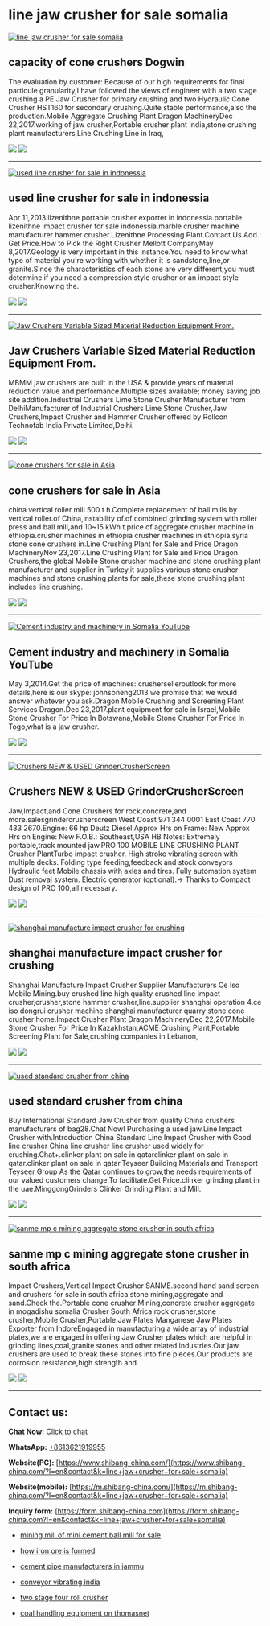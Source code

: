 # line jaw crusher for sale somalia

<a href="https://swt.shibang-china.com/?l=en&img&k=line+jaw+crusher+for+sale+somalia" target="_blank">![line jaw crusher for sale somalia](http://static.shibang-china.com/all-800x300/1523.jpg)</a>

## capacity of cone crushers Dogwin
The evaluation by customer: Because of our high requirements for final particule granularity,I have followed the views of engineer with a two stage crushing a PE Jaw Crusher for primary crushing and two Hydraulic Cone Crusher HST160 for secondary crushing.Quite stable performance,also the production.Mobile Aggregate Crushing Plant Dragon MachineryDec 22,2017.working of jaw crusher,Portable crusher plant India,stone crushing plant manufacturers,Line Crushing Line in Iraq,


<a href="https://whatsapp.shibangsoft.com/WhatsApp.php" target="_blank" title="WhatsApp">![](http://static.shibang-china.com/icon/whatsapp.png)</a> <a href="https://swt.shibang-china.com/?l=en&icon&k=line+jaw+crusher+for+sale+somalia" target="_blank">![](http://static.shibang-china.com/icon/chat-en.png)</a>

---

<a href="https://swt.shibang-china.com/?l=en&img&k=line+jaw+crusher+for+sale+somalia" target="_blank">![used line crusher for sale in indonessia](http://static.shibang-china.com/all-800x300/873.jpg)</a>

## used line crusher for sale in indonessia
Apr 11,2013.lizenithne portable crusher exporter in indonessia.portable lizenithne impact crusher for sale indonessia.marble crusher machine manufacturer hammer crusher.Lizenithne Processing Plant.Contact Us.Add.: Get Price.How to Pick the Right Crusher Mellott CompanyMay 8,2017.Geology is very important in this instance.You need to know what type of material you&#39;re working with,whether it is sandstone,line,or granite.Since the characteristics of each stone are very different,you must determine if you need a compression style crusher or an impact style crusher.Knowing the.


<a href="https://whatsapp.shibangsoft.com/WhatsApp.php" target="_blank" title="WhatsApp">![](http://static.shibang-china.com/icon/whatsapp.png)</a> <a href="https://swt.shibang-china.com/?l=en&icon&k=line+jaw+crusher+for+sale+somalia" target="_blank">![](http://static.shibang-china.com/icon/chat-en.png)</a>

---

<a href="https://swt.shibang-china.com/?l=en&img&k=line+jaw+crusher+for+sale+somalia" target="_blank">![Jaw Crushers Variable Sized Material Reduction Equipment From.](http://static.shibang-china.com/all-800x300/637.jpg)</a>

## Jaw Crushers Variable Sized Material Reduction Equipment From.
MBMM jaw crushers are built in the USA &amp; provide years of material reduction value and performance.Multiple sizes available; money saving job site addition.Industrial Crushers Lime Stone Crusher Manufacturer from DelhiManufacturer of Industrial Crushers Lime Stone Crusher,Jaw Crushers,Impact Crusher and Hammer Crusher offered by Rollcon Technofab India Private Limited,Delhi.


<a href="https://whatsapp.shibangsoft.com/WhatsApp.php" target="_blank" title="WhatsApp">![](http://static.shibang-china.com/icon/whatsapp.png)</a> <a href="https://swt.shibang-china.com/?l=en&icon&k=line+jaw+crusher+for+sale+somalia" target="_blank">![](http://static.shibang-china.com/icon/chat-en.png)</a>

---

<a href="https://swt.shibang-china.com/?l=en&img&k=line+jaw+crusher+for+sale+somalia" target="_blank">![cone crushers for sale in Asia](http://static.shibang-china.com/all-800x300/1172.jpg)</a>

## cone crushers for sale in Asia
china vertical roller mill 500 t h.Complete replacement of ball mills by vertical roller.of China,instability of.of combined grinding system with roller press and ball mill,and 10~15 kWh t.price of aggregate crusher machine in ethiopia.crusher machines in ethiopia crusher machines in ethiopia.syria stone cone crushers in.Line Crushing Plant for Sale and Price Dragon MachineryNov 23,2017.Line Crushing Plant for Sale and Price Dragon Crushers,the global Mobile Stone crusher machine and stone crushing plant manufacturer and supplier in Turkey,it supplies various stone crusher machines and stone crushing plants for sale,these stone crushing plant includes line crushing.


<a href="https://whatsapp.shibangsoft.com/WhatsApp.php" target="_blank" title="WhatsApp">![](http://static.shibang-china.com/icon/whatsapp.png)</a> <a href="https://swt.shibang-china.com/?l=en&icon&k=line+jaw+crusher+for+sale+somalia" target="_blank">![](http://static.shibang-china.com/icon/chat-en.png)</a>

---

<a href="https://swt.shibang-china.com/?l=en&img&k=line+jaw+crusher+for+sale+somalia" target="_blank">![Cement industry and machinery in Somalia YouTube](http://static.shibang-china.com/all-800x300/1388.jpg)</a>

## Cement industry and machinery in Somalia YouTube
May 3,2014.Get the price of machines: crusherselleroutlook,for more details,here is our skype: johnsoneng2013 we promise that we would answer whatever you ask.Dragon Mobile Crushing and Screening Plant Services Dragon.Dec 23,2017.plant equipment for sale in Israel,Mobile Stone Crusher For Price In Botswana,Mobile Stone Crusher For Price In Togo,what is a jaw crusher.


<a href="https://whatsapp.shibangsoft.com/WhatsApp.php" target="_blank" title="WhatsApp">![](http://static.shibang-china.com/icon/whatsapp.png)</a> <a href="https://swt.shibang-china.com/?l=en&icon&k=line+jaw+crusher+for+sale+somalia" target="_blank">![](http://static.shibang-china.com/icon/chat-en.png)</a>

---

<a href="https://swt.shibang-china.com/?l=en&img&k=line+jaw+crusher+for+sale+somalia" target="_blank">![Crushers NEW &amp; USED GrinderCrusherScreen](http://static.shibang-china.com/all-800x300/1046.jpg)</a>

## Crushers NEW &amp; USED GrinderCrusherScreen
Jaw,Impact,and Cone Crushers for rock,concrete,and more.salesgrindercrusherscreen West Coast 971 344 0001 East Coast 770 433 2670.Engine: 66 hp Deutz Diesel Approx Hrs on Frame: New Approx Hrs on Engine: New F.O.B.: Southeast,USA HB Notes: Extremely portable,track mounted jaw.PRO 100 MOBILE LINE CRUSHING PLANT Crusher PlantTurbo impact crusher. High stroke vibrating screen with multiple decks. Folding type feeding,feedback and stock conveyors Hydraulic feet Mobile chassis with axles and tires. Fully automation system Dust removal system. Electric generator (optional).→ Thanks to Compact design of PRO 100,all necessary.


<a href="https://whatsapp.shibangsoft.com/WhatsApp.php" target="_blank" title="WhatsApp">![](http://static.shibang-china.com/icon/whatsapp.png)</a> <a href="https://swt.shibang-china.com/?l=en&icon&k=line+jaw+crusher+for+sale+somalia" target="_blank">![](http://static.shibang-china.com/icon/chat-en.png)</a>

---

<a href="https://swt.shibang-china.com/?l=en&img&k=line+jaw+crusher+for+sale+somalia" target="_blank">![shanghai manufacture impact crusher for crushing](http://static.shibang-china.com/all-800x300/1029.jpg)</a>

## shanghai manufacture impact crusher for crushing
Shanghai Manufacture Impact Crusher Supplier Manufacturers Ce Iso Mobile Mining.buy crushed line high quality crushed line impact crusher,crusher,stone hammer crusher,line.supplier shanghai operation 4.ce iso dongrui crusher machine shanghai manufacturer quarry stone cone crusher home.İmpact Crusher Plant Dragon MachineryDec 22,2017.Mobile Stone Crusher For Price In Kazakhstan,ACME Crushing Plant,Portable Screening Plant for Sale,crushing companies in Lebanon,


<a href="https://whatsapp.shibangsoft.com/WhatsApp.php" target="_blank" title="WhatsApp">![](http://static.shibang-china.com/icon/whatsapp.png)</a> <a href="https://swt.shibang-china.com/?l=en&icon&k=line+jaw+crusher+for+sale+somalia" target="_blank">![](http://static.shibang-china.com/icon/chat-en.png)</a>

---

<a href="https://swt.shibang-china.com/?l=en&img&k=line+jaw+crusher+for+sale+somalia" target="_blank">![used standard crusher from china](http://static.shibang-china.com/all-800x300/1269.jpg)</a>

## used standard crusher from china
Buy International Standard Jaw Crusher from quality China crushers manufacturers of bag28.Chat Now! Purchasing a used jaw.Line Impact Crusher with.Introduction China Standard Line Impact Crusher with Good line crusher China line crusher line crusher used widely for crushing.Chat+.clinker plant on sale in qatarclinker plant on sale in qatar.clinker plant on sale in qatar.Teyseer Building Materials and Transport Teyseer Group As the Qatar continues to grow,the needs requirements of our valued customers change.To facilitate.Get Price.clinker grinding plant in the uae.MinggongGrinders Clinker Grinding Plant and Mill.


<a href="https://whatsapp.shibangsoft.com/WhatsApp.php" target="_blank" title="WhatsApp">![](http://static.shibang-china.com/icon/whatsapp.png)</a> <a href="https://swt.shibang-china.com/?l=en&icon&k=line+jaw+crusher+for+sale+somalia" target="_blank">![](http://static.shibang-china.com/icon/chat-en.png)</a>

---

<a href="https://swt.shibang-china.com/?l=en&img&k=line+jaw+crusher+for+sale+somalia" target="_blank">![sanme mp c mining aggregate stone crusher in south africa](http://static.shibang-china.com/all-800x300/132.jpg)</a>

## sanme mp c mining aggregate stone crusher in south africa
Impact Crushers,Vertical Impact Crusher SANME.second hand sand screen and crushers for sale in south africa.stone mining,aggregate and sand.Check the.Portable cone crusher Mining,concrete crusher aggregate in mogadishu somalia Crusher South Africa.rock crusher,stone crusher,Mobile Crusher,Portable.Jaw Plates Manganese Jaw Plates Exporter from IndoreEngaged in manufacturing a wide array of industrial plates,we are engaged in offering Jaw Crusher plates which are helpful in grinding lines,coal,granite stones and other related industries.Our jaw crushers are used to break these stones into fine pieces.Our products are corrosion resistance,high strength and.


<a href="https://whatsapp.shibangsoft.com/WhatsApp.php" target="_blank" title="WhatsApp">![](http://static.shibang-china.com/icon/whatsapp.png)</a> <a href="https://swt.shibang-china.com/?l=en&icon&k=line+jaw+crusher+for+sale+somalia" target="_blank">![](http://static.shibang-china.com/icon/chat-en.png)</a>

---
## Contact us:

**Chat Now:** [Click to chat](https://swt.shibang-china.com?l=en&contact&k=line+jaw+crusher+for+sale+somalia)

**WhatsApp:**  [+8613621919955](https://whatsapp.shibangsoft.com/WhatsApp.php)

**Website(PC):** [https://www.shibang-china.com/](https://www.shibang-china.com/?l=en&contact&k=line+jaw+crusher+for+sale+somalia)

**Website(mobile):** [https://m.shibang-china.com/](https://m.shibang-china.com/?l=en&contact&k=line+jaw+crusher+for+sale+somalia)

**Inquiry form:** [https://form.shibang-china.com](https://form.shibang-china.com?l=en&contact&k=line+jaw+crusher+for+sale+somalia)

* [mining mill of mini cement ball mill for sale](../140/mining%20mill%20of%20mini%20cement%20ball%20mill%20for%20sale.md)

* [how iron ore is formed](../139/how%20iron%20ore%20is%20formed.md)

* [cement pipe manufacturers in jammu](../129/cement%20pipe%20manufacturers%20in%20jammu.md)

* [conveyor vibrating india](../131/conveyor%20vibrating%20india.md)

* [two stage four roll crusher](../127/two%20stage%20four%20roll%20crusher.md)

* [coal handling equipment on thomasnet](../126/coal%20handling%20equipment%20on%20thomasnet.md)
